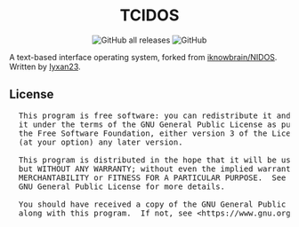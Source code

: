 <h1 align="center">
TCIDOS
</h1>

<p align="center">
  <img alt="GitHub all releases" src="https://img.shields.io/github/downloads/ThatCakeID/TCIDOS/total">
  <img alt="GitHub" src="https://img.shields.io/github/license/ThatCakeID/TCIDOS">
</p>

A text-based interface operating system, forked from [iknowbrain/NIDOS](https://github.com/iknowbrain/NIDOS). Written by [Iyxan23](https://github.com/Iyxan23).

<h2>
  License
</h2>

<pre>
  This program is free software: you can redistribute it and/or modify
  it under the terms of the GNU General Public License as published by
  the Free Software Foundation, either version 3 of the License, or
  (at your option) any later version.

  This program is distributed in the hope that it will be useful,
  but WITHOUT ANY WARRANTY; without even the implied warranty of
  MERCHANTABILITY or FITNESS FOR A PARTICULAR PURPOSE.  See the
  GNU General Public License for more details.

  You should have received a copy of the GNU General Public License
  along with this program.  If not, see &lt;https://www.gnu.org/licenses/&gt;.
</pre>

